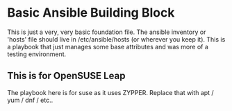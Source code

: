 # Basic Ansible Building Block
This is just a very, very basic foundation file. The ansible inventory or 'hosts' file should live in
/etc/ansible/hosts (or wherever you keep it). This is a playbook that just manages some base attributes
and was more of a testing environment.

## This is for OpenSUSE Leap
The playbook here is for suse as it uses ZYPPER. Replace that with apt / yum / dnf / etc..
